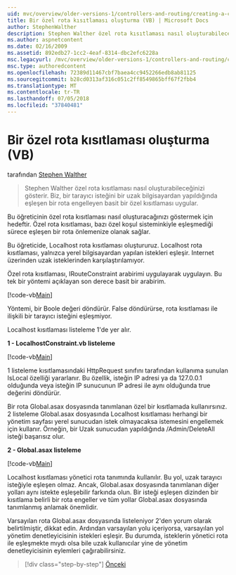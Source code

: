 ```yaml
---
uid: mvc/overview/older-versions-1/controllers-and-routing/creating-a-custom-route-constraint-vb
title: Bir özel rota kısıtlaması oluşturma (VB) | Microsoft Docs
author: StephenWalther
description: Stephen Walther özel rota kısıtlaması nasıl oluşturabileceğinizi gösterir. Biz basit bir uygulama bir yolu olmasını önleyen özel kısıtlaması eşleşen w...
ms.author: aspnetcontent
ms.date: 02/16/2009
ms.assetid: 892edb27-1cc2-4eaf-8314-dbc2efc6228a
msc.legacyurl: /mvc/overview/older-versions-1/controllers-and-routing/creating-a-custom-route-constraint-vb
msc.type: authoredcontent
ms.openlocfilehash: 72389d11467cbf7baea4cc9452266edb8ab81125
ms.sourcegitcommit: b28cd0313af316c051c2ff8549865bff67f2fbb4
ms.translationtype: MT
ms.contentlocale: tr-TR
ms.lasthandoff: 07/05/2018
ms.locfileid: "37840481"
---
```

<a name="creating-a-custom-route-constraint-vb"></a>Bir özel rota kısıtlaması oluşturma (VB)
====================
tarafından [Stephen Walther](https://github.com/StephenWalther)

> Stephen Walther özel rota kısıtlaması nasıl oluşturabileceğinizi gösterir. Biz, bir tarayıcı isteğini bir uzak bilgisayardan yapıldığında eşleşen bir rota engelleyen basit bir özel kısıtlaması uygular.


Bu öğreticinin özel rota kısıtlaması nasıl oluşturacağınızı göstermek için hedeftir. Özel rota kısıtlaması, bazı özel koşul sisteminkiyle eşleşmediği sürece eşleşen bir rota önlemenize olanak sağlar.

Bu öğreticide, Localhost rota kısıtlaması oluştururuz. Localhost rota kısıtlaması, yalnızca yerel bilgisayardan yapılan istekleri eşleşir. Internet üzerinden uzak isteklerinden karşılaştırılamıyor.

Özel rota kısıtlaması, IRouteConstraint arabirimi uygulayarak uygulayın. Bu tek bir yöntemi açıklayan son derece basit bir arabirim.

[!code-vb[Main](creating-a-custom-route-constraint-vb/samples/sample1.vb)]

Yöntemi, bir Boole değeri döndürür. False döndürürse, rota kısıtlaması ile ilişkili bir tarayıcı isteğini eşleşmiyor.

Localhost kısıtlaması listeleme 1'de yer alır.

**1 - LocalhostConstraint.vb listeleme**

[!code-vb[Main](creating-a-custom-route-constraint-vb/samples/sample2.vb)]

1 listeleme kısıtlamasındaki HttpRequest sınıfını tarafından kullanıma sunulan IsLocal özelliği yararlanır. Bu özellik, isteğin IP adresi ya da 127.0.0.1 olduğunda veya isteğin IP sunucunun IP adresi ile aynı olduğunda true değerini döndürür.

Bir rota Global.asax dosyasında tanımlanan özel bir kısıtlamada kullanırsınız. 2 listeleme Global.asax dosyasında Localhost kısıtlaması herhangi bir yönetim sayfası yerel sunucudan istek olmayacaksa istemesini engellemek için kullanır. Örneğin, bir Uzak sunucudan yapıldığında /Admin/DeleteAll isteği başarısız olur.

**2 - Global.asax listeleme**

[!code-vb[Main](creating-a-custom-route-constraint-vb/samples/sample3.vb)]

Localhost kısıtlaması yönetici rota tanımında kullanılır. Bu yol, uzak tarayıcı isteğiyle eşleşen olmaz. Ancak, Global.asax dosyasında tanımlanan diğer yolları aynı istekte eşleşebilir farkında olun. Bir isteği eşleşen dizinden bir kısıtlama belirli bir rota engeller ve tüm yollar Global.asax dosyasında tanımlanmış anlamak önemlidir.

Varsayılan rota Global.asax dosyasında listeleniyor 2'den yorum olarak belirtilmiştir, dikkat edin. Ardından varsayılan yolu içeriyorsa, varsayılan yol yönetim denetleyicisinin istekleri eşleşir. Bu durumda, isteklerin yönetici rota ile eşleşmekte mıydı olsa bile uzak kullanıcılar yine de yönetim denetleyicisinin eylemleri çağırabilirsiniz.

> [!div class="step-by-step"]
> [Önceki](creating-a-route-constraint-vb.md)
